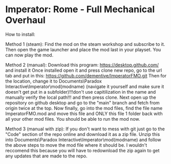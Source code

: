 # Imperator: Rome - Full Mechanical Overhaul

How to install:

Method 1 (steam):
Find the mod on the steam workshop and subscribe to it. Then open the game launcher and place the mod last in your playset. You can now play the mod.

Method 2 (manual):
Download this program: https://desktop.github.com/ and install it
Once installed open it and press clone new repo, go to the url tab and put in this: https://github.com/dementive/ImperatorFMO.git
Then for the location, change it to Documents\Paradox Interactive\Imperator\mod\(modname) (navigate it yourself and make sure it doesn't get put in a subfolder)!!!don't use capitilization in the name and manually verify the local path!!! and then press clone.
Next open up the repository on github desktop and go to the "main" branch and fetch from origin twice at the top.
Now finally, go into the mod files, find the file name ImperatorFMO.mod and move this file and ONLY this file 1 folder back with all your other mod files. You should be able to run the mod now.


Method 3 (manual with zip):
If you don't want to mess with git just go to the "Code" section of the repo online and download it as a zip file.
Unzip this into Documents\Paradox Interactive\Imperator\mod\(modname) and follow the above steps to move the mod file where it should be.
I wouldn't reccomend this because you will have to redownload the zip again to get any updates that are made to the repo.